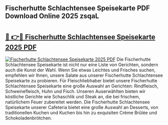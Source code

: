 ## Fischerhutte Schlachtensee Speisekarte PDF Download Online 2025 zsqaL

# <h2><a href="http://gcaab6.nevu.top/?p=Fischerhutte+Schlachtensee+Speisekarte">🔗 👉🔴 Fischerhutte Schlachtensee Speisekarte 2025 PDF</a></h2>

[![Fischerhutte Schlachtensee Speisekarte 2025 PDF](https://i.imgur.com/dBaPXMq.png)](http://gcaab6.nevu.top/?p=Fischerhutte+Schlachtensee+Speisekarte)
Die Fischerhutte Schlachtensee Speisekarte ist nicht nur eine Liste von Gerichten, sondern auch die Kunst der Wahl. Wenn Sie etwas Leichtes und Frisches suchen, empfehlen wir Ihnen, unsere Salate aus unserer Fischerhutte Schlachtensee Speisekarte zu probieren. Für Fleischliebhaber bietet unsere Fischerhutte Schlachtensee Speisekarte eine große Auswahl an Gerichten: Rindfleisch, Schweinefleisch, Huhn und Fisch. Unseren Auserwählten bieten wir köstliche Gerichte wie Schaschlik und Steak an, die bei frischem, natürlichem Feuer zubereitet werden. Die Fischerhutte Schlachtensee Speisekarte unserer Cafeteria bietet eine große Auswahl an Desserts, von traditionellen Kuchen und Kuchen bis hin zu exquisiten Crème Brûlée und Schokoladenbrötchen.
